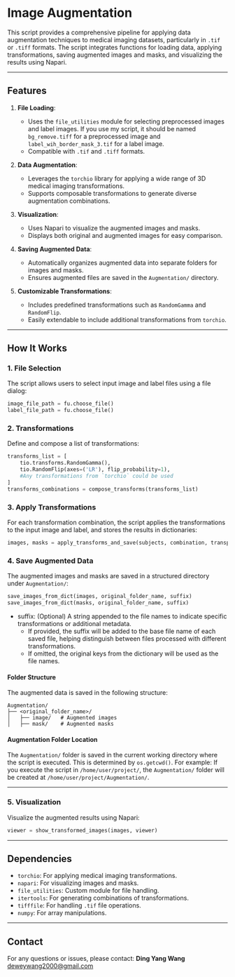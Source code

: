 # **Image Augmentation**

This script provides a comprehensive pipeline for applying data augmentation techniques to medical imaging datasets, particularly in `.tif` or `.tiff` formats. The script integrates functions for loading data, applying transformations, saving augmented images and masks, and visualizing the results using Napari.

---

## **Features**
1. **File Loading**:
   - Uses the `file_utilities` module for selecting preprocessed images and label images. If you use my script, it should be named `bg_remove.tiff` for a preprocessed image and `label_wih_border_mask_3.tif` for a label image.
   - Compatible with `.tif` and `.tiff` formats.

2. **Data Augmentation**:
   - Leverages the `torchio` library for applying a wide range of 3D medical imaging transformations.
   - Supports composable transformations to generate diverse augmentation combinations.

3. **Visualization**:
   - Uses Napari to visualize the augmented images and masks.
   - Displays both original and augmented images for easy comparison.

4. **Saving Augmented Data**:
   - Automatically organizes augmented data into separate folders for images and masks.
   - Ensures augmented files are saved in the `Augmentation/` directory.

5. **Customizable Transformations**:
   - Includes predefined transformations such as `RandomGamma` and `RandomFlip`.
   - Easily extendable to include additional transformations from `torchio`.

---

## **How It Works**

### **1. File Selection**
The script allows users to select input image and label files using a file dialog:
```python
image_file_path = fu.choose_file()
label_file_path = fu.choose_file()
```

### **2. Transformations**
Define and compose a list of transformations:
```python
transforms_list = [
    tio.transforms.RandomGamma(),
    tio.RandomFlip(axes=('LR'), flip_probability=1),
    #Any transformations from `torchio` could be used
]
transforms_combinations = compose_transforms(transforms_list)
```

### **3. Apply Transformations**
For each transformation combination, the script applies the transformations to the input image and label, and stores the results in dictionaries:
```python
images, masks = apply_transforms_and_save(subjects, combination, transpose=True)
```

### **4. Save Augmented Data**
The augmented images and masks are saved in a structured directory under `Augmentation/`:
```python
save_images_from_dict(images, original_folder_name, suffix)
save_images_from_dict(masks, original_folder_name, suffix)

```
- suffix: (Optional) A string appended to the file names to indicate specific transformations or additional metadata.
   - If provided, the suffix will be added to the base file name of each saved file, helping distinguish between files processed with different transformations.
   - If omitted, the original keys from the dictionary will be used as the file names.

#### **Folder Structure**
The augmented data is saved in the following structure:
```plaintext
Augmentation/
├── <original_folder_name>/
│   ├── image/   # Augmented images
│   ├── mask/    # Augmented masks
```
#### **Augmentation Folder Location**
The `Augmentation/` folder is saved in the current working directory where the script is executed. This is determined by `os.getcwd()`.
For example:
If you execute the script in `/home/user/project/`, the `Augmentation/` folder will be created at `/home/user/project/Augmentation/`.

---

### **5. Visualization**
Visualize the augmented results using Napari:
```python
viewer = show_transformed_images(images, viewer)
```

---

## **Dependencies**
- `torchio`: For applying medical imaging transformations.
- `napari`: For visualizing images and masks.
- `file_utilities`: Custom module for file handling.
- `itertools`: For generating combinations of transformations.
- `tifffile`: For handling `.tif` file operations.
- `numpy`: For array manipulations.

---

## **Contact**
For any questions or issues, please contact:
**Ding Yang Wang**  
[deweywang2000@gmail.com](mailto:deweywang2000@gmail.com)
